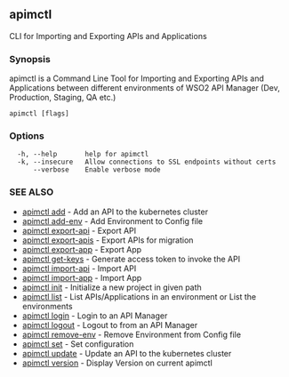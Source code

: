 ## apimctl

CLI for Importing and Exporting APIs and Applications

### Synopsis


apimctl is a Command Line Tool for Importing and Exporting APIs and Applications between different environments of WSO2 API Manager
(Dev, Production, Staging, QA etc.)

```
apimctl [flags]
```

### Options

```
  -h, --help       help for apimctl
  -k, --insecure   Allow connections to SSL endpoints without certs
      --verbose    Enable verbose mode
```

### SEE ALSO
* [apimctl add](apimctl_add.md)	 - Add an API to the kubernetes cluster
* [apimctl add-env](apimctl_add-env.md)	 - Add Environment to Config file
* [apimctl export-api](apimctl_export-api.md)	 - Export API
* [apimctl export-apis](apimctl_export-apis.md)	 - Export APIs for migration
* [apimctl export-app](apimctl_export-app.md)	 - Export App
* [apimctl get-keys](apimctl_get-keys.md)	 - Generate access token to invoke the API
* [apimctl import-api](apimctl_import-api.md)	 - Import API
* [apimctl import-app](apimctl_import-app.md)	 - Import App
* [apimctl init](apimctl_init.md)	 - Initialize a new project in given path
* [apimctl list](apimctl_list.md)	 - List APIs/Applications in an environment or List the environments
* [apimctl login](apimctl_login.md)	 - Login to an API Manager
* [apimctl logout](apimctl_logout.md)	 - Logout to from an API Manager
* [apimctl remove-env](apimctl_remove-env.md)	 - Remove Environment from Config file
* [apimctl set](apimctl_set.md)	 - Set configuration
* [apimctl update](apimctl_update.md)	 - Update an API to the kubernetes cluster
* [apimctl version](apimctl_version.md)	 - Display Version on current apimctl

